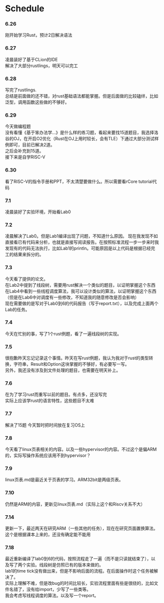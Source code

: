# Schedule
### 6.26
刚开始学习Rust，预计2日解决语法  
### 6.27
凌晨装好了基于CLion的IDE  
解决了大部分rustlings，明天可以完工
### 6.28
写完了rustlings.  
总结是前面做的还不错，对rust基础语法都能掌握。但是后面做的比较磕绊，比如泛型，调用函数这些做的不够好。  
### 6.29
今天做编程题  
没有看懂《基于笨办法学...》是什么样的练习题，看起来要找15道题目，我选择洛谷的OJ，在开启O2优化（Rust在OJ上用时较长，会有TLE）下通过大部分测试样例即可，目前已解决2道。  
之后会补充到15道。  
接下来是自学RISC-V  
### 6.30
看了RISC-V的指令手册和PPT，不太清楚要做什么。所以需要看rCore tutorial代码
### 7.1
凌晨装好了实验环境，开始看Lab0
### 7.2
凌晨解决了Lab0。但是Lab1编译出现了问题，不知道什么原因。
现在我发现不如直接看已有代码来分析，也就是直接写阅读报告。在按照标准流程一步一步来时我发现有的代码无法执行，比如Lab1的println。可能原因是以上代码是根据已经完工的结果来拆分的。
### 7.3
今天看了提供的论文。  
在Lab2中提到了线段树，需要用rust解决一个类似的题目，以证明掌握这个东西
在Lab4中看到一些线程调度算法，我可以设计类似的算法，以证明掌握这个东西（但是在Lab6中对调度有一些修改，不知道我的随意修改是否会影响）  
现在需要做的是写对于Lab0到6的代码报告（写于report.txt），以及完成上面两个Lab的任务。
### 7.4
今天在忙别的事，写了1个rust例题，看了一遍线段树的实现。
### 7.5
很抱歉昨天忘记记录这个事情。昨天在写rust例题，我认为我对于rust的类型转换，字符串，Result和Option这块掌握的不够好，有必要写一写。  
另外，我还没有涉及到文件处理的题目，也需要在明天补上。
### 7.6
在为了学习rust而重写以前的题目。有点多，还没写完  
实际上应该学rust的语言特性，这些题目不太难  
### 7.7
解决了15题
今天暂时把时间放在复习OS上
### 7.8
今天看了linux页表相关的内容。以及一些hypervisor的内容。不过这个是偏ARM的，实际写操作系统应该用不到hypervisor？  
### 7.9
linux页表.md是最近关于页表的学习。ARM32bit是两级页表。
### 7.10
仍然是ARM的内容，更新见linux页表.md（实际上这个和Riscv关系不大）
### 7.14
更新一下，最近两天在研究ARM（一些其他的任务），现在在研究页面置换算法。这个是根据课本上来的，还没有确定能不能用
### 7.18
最近重新编译了lab0到6的代码，按照流程走了一遍（而不是只读就结束了），以及写了两个实验。线段树是仿照已有的版本来做的。  
lab1的time tick没有做出来，但是不影响后面的流程。在后面操作时这个任务被解决了。  
实际上理解不难，但是改bug的时间比较长，实验流程里面有些是很绕的，比如文件名错了，没有给import，少写了一些类等。  
我会考虑写线程调度的算法。以及写一个report。  
